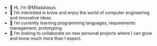 - 👋 Hi, I’m @Miladatasys
- 👀 I’m interested in know and enjoy the world of computer engineering and innovative ideas
- 🌱 I’m currently learning programming languages, requirements management, prototyping
- 💞️ I’m looking to collaborate on new personal projects where I can grow and know much more than I expect.


<!---
Miladatasys/Miladatasys is a ✨ special ✨ repository because its `README.md` (this file) appears on your GitHub profile.
You can click the Preview link to take a look at your changes.
--->

